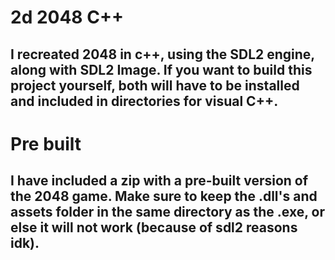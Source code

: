 # 2d 2048 C++
## I recreated 2048 in c++, using the SDL2 engine, along with SDL2 Image. If you want to build this project yourself, both will have to be installed and included in directories for visual C++.

# Pre built
## I have included a zip with a pre-built version of the 2048 game. Make sure to keep the .dll's and assets folder in the same directory as the .exe, or else it will not work (because of sdl2 reasons idk).
